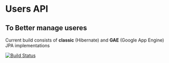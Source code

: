 Users API
=========

To Better manage useres
-----------------------

Current build consists of **classic** (Hibernate) and **GAE** (Google App Engine) JPA implementations


[![Build Status](https://buildhive.cloudbees.com/job/sivayapps/job/userapi/badge/icon)](https://buildhive.cloudbees.com/job/sivayapps/job/userapi/)